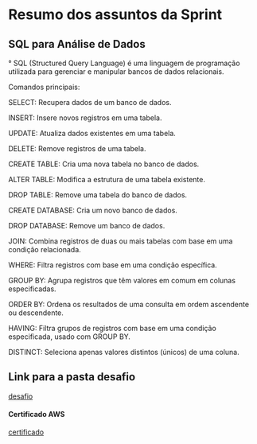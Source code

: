 # Resumo dos assuntos da Sprint
## SQL para Análise de Dados
° SQL (Structured Query Language) é uma linguagem de programação utilizada para gerenciar e manipular bancos de dados relacionais.

Comandos principais:

SELECT: Recupera dados de um banco de dados.

INSERT: Insere novos registros em uma tabela.

UPDATE: Atualiza dados existentes em uma tabela.

DELETE: Remove registros de uma tabela.

CREATE TABLE: Cria uma nova tabela no banco de dados.

ALTER TABLE: Modifica a estrutura de uma tabela existente.

DROP TABLE: Remove uma tabela do banco de dados.

CREATE DATABASE: Cria um novo banco de dados.

DROP DATABASE: Remove um banco de dados.

JOIN: Combina registros de duas ou mais tabelas com base em uma condição relacionada.

WHERE: Filtra registros com base em uma condição específica.

GROUP BY: Agrupa registros que têm valores em comum em colunas especificadas.

ORDER BY: Ordena os resultados de uma consulta em ordem ascendente ou descendente.

HAVING: Filtra grupos de registros com base em uma condição especificada, usado com GROUP BY.

DISTINCT: Seleciona apenas valores distintos (únicos) de uma coluna.


## Link para a pasta desafio
[desafio](https://github.com/grazysb/Programa_de_Bolsas_Compass-UOL/blob/dc432d31d027f790972d3fb5a454cfde6f8049f2/desafio_s2.md)

#### Certificado AWS
[certificado](https://github.com/grazysb/Programa_de_Bolsas_Compass-UOL/blob/bbac0f447c0a5117c5e57e7ad1e6449f4e37d8fa/Arquivos_sprint2/13660_3_5472010_1715994968_AWS%20Course%20Completion%20Certificate.pdf)